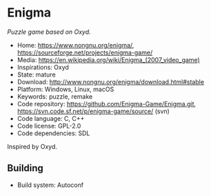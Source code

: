 # Enigma

_Puzzle game based on Oxyd._

- Home: https://www.nongnu.org/enigma/, https://sourceforge.net/projects/enigma-game/
- Media: <https://en.wikipedia.org/wiki/Enigma_(2007_video_game)>
- Inspirations: Oxyd
- State: mature
- Download: http://www.nongnu.org/enigma/download.html#stable
- Platform: Windows, Linux, macOS
- Keywords: puzzle, remake
- Code repository: https://github.com/Enigma-Game/Enigma.git, https://svn.code.sf.net/p/enigma-game/source/ (svn)
- Code language: C, C++
- Code license: GPL-2.0
- Code dependencies: SDL

Inspired by Oxyd.

## Building

- Build system: Autoconf
